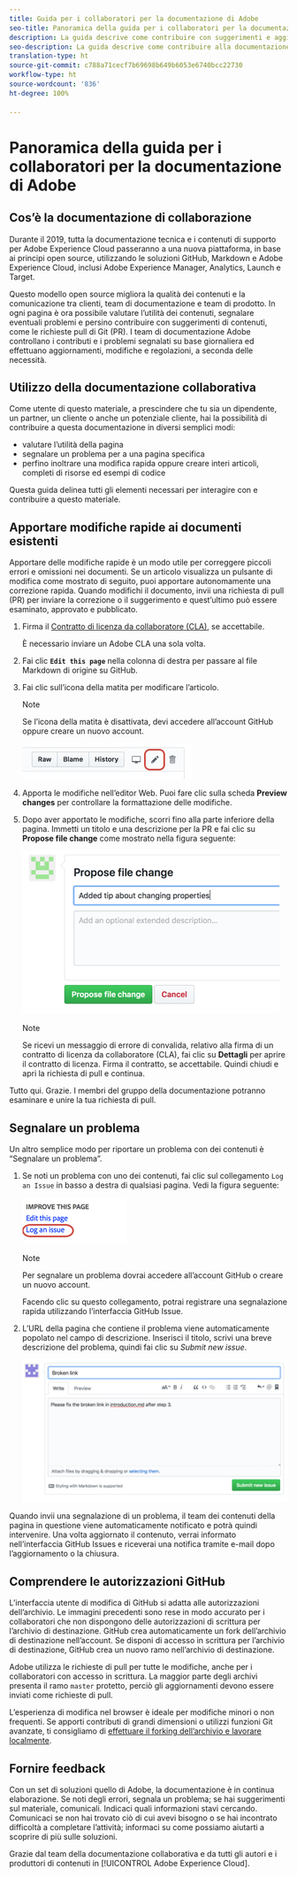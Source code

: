 ```yaml
---
title: Guida per i collaboratori per la documentazione di Adobe
seo-title: Panoramica della guida per i collaboratori per la documentazione tecnica di Adobe Experience Cloud
description: La guida descrive come contribuire con suggerimenti e aggiunte al sito della documentazione di Adobe.
seo-description: La guida descrive come contribuire alla documentazione tecnica di [!UICONTROL Adobe Experience Cloud].
translation-type: ht
source-git-commit: c788a71cecf7b69698b649b6053e6740bcc22730
workflow-type: ht
source-wordcount: '836'
ht-degree: 100%

---
```



# Panoramica della guida per i collaboratori per la documentazione di Adobe

## Cos’è la documentazione di collaborazione

Durante il 2019, tutta la documentazione tecnica e i contenuti di supporto per Adobe Experience Cloud passeranno a una nuova piattaforma, in base ai principi open source, utilizzando le soluzioni GitHub, Markdown e Adobe Experience Cloud, inclusi Adobe Experience Manager, Analytics, Launch e Target.

Questo modello open source migliora la qualità dei contenuti e la comunicazione tra clienti, team di documentazione e team di prodotto. In ogni pagina è ora possibile valutare l’utilità dei contenuti, segnalare eventuali problemi e persino contribuire con suggerimenti di contenuti, come le richieste pull di Git (PR). I team di documentazione Adobe controllano i contributi e i problemi segnalati su base giornaliera ed effettuano aggiornamenti, modifiche e regolazioni, a seconda delle necessità.

## Utilizzo della documentazione collaborativa

Come utente di questo materiale, a prescindere che tu sia un dipendente, un partner, un cliente o anche un potenziale cliente, hai la possibilità di contribuire a questa documentazione in diversi semplici modi:

* valutare l’utilità della pagina
* segnalare un problema per a una pagina specifica
* perfino inoltrare una modifica rapida oppure creare interi articoli, completi di risorse ed esempi di codice

Questa guida delinea tutti gli elementi necessari per interagire con e contribuire a questo materiale.

<!--
>[!IMPORTANT]
>All repositories that publish to docs.adobe.com have adopted the [Adobe Open Source Code of Conduct](../code-of-conduct.md) or the [.NET Foundation Code of Conduct](https://dotnetfoundation.org/code-of-conduct). For more information, see the [Contributing](../contributing.md) article.
>
> Minor corrections or clarifications to documentation and code examples in public repositories are covered by the [Adobe Documentation Terms of Use](https://www.adobe.com/legal/terms.html). New or significant changes generate a comment in the pull request, asking you to submit an online Contribution License Agreement (CLA) if you are not an employee of Adobe. We need you to complete the online form before we can review or accept your pull request.
-->

## Apportare modifiche rapide ai documenti esistenti

Apportare delle modifiche rapide è un modo utile per correggere piccoli errori e omissioni nei documenti. Se un articolo visualizza un pulsante di modifica come mostrato di seguito, puoi apportare autonomamente una correzione rapida. Quando modifichi il documento, invii una richiesta di pull (PR) per inviare la correzione o il suggerimento e quest’ultimo può essere esaminato, approvato e pubblicato.

1. Firma il [Contratto di licenza da collaboratore (CLA)](http://opensource.adobe.com/cla.html), se accettabile.

   È necessario inviare un Adobe CLA una sola volta.
1. Fai clic **`Edit this page`** nella colonna di destra per passare al file Markdown di origine su GitHub.
1. Fai clic sull’icona della matita per modificare l’articolo.

   >[!NOTE]
   >
   >Se l’icona della matita è disattivata, devi accedere all’account GitHub oppure creare un nuovo account.

   ![Posizione dell’icona della matita](assets/edit-icon.png)

1. Apporta le modifiche nell’editor Web. Puoi fare clic sulla scheda **Preview changes** per controllare la formattazione delle modifiche.
1. Dopo aver apportato le modifiche, scorri fino alla parte inferiore della pagina. Immetti un titolo e una descrizione per la PR e fai clic su **Propose file change** come mostrato nella figura seguente:

   ![Proporre le tue modifiche](assets/submit-pull-request.png)

   >[!NOTE]
   >
   >Se ricevi un messaggio di errore di convalida, relativo alla firma di un contratto di licenza da collaboratore (CLA), fai clic su **Dettagli** per aprire il contratto di licenza. Firma il contratto, se accettabile. Quindi chiudi e apri la richiesta di pull e continua.

Tutto qui. Grazie. I membri del gruppo della documentazione potranno esaminare e unire la tua richiesta di pull.

## Segnalare un problema

Un altro semplice modo per riportare un problema con dei contenuti è “Segnalare un problema”.

1. Se noti un problema con uno dei contenuti, fai clic sul collegamento `Log an Issue` in basso a destra di qualsiasi pagina. Vedi la figura seguente:

   ![](assets/git_log_issue.png)

   >[!NOTE]
   >
   >Per segnalare un problema dovrai accedere all’account GitHub o creare un nuovo account.

   Facendo clic su questo collegamento, potrai registrare una segnalazione rapida utilizzando l’interfaccia GitHub Issue.

1. L’URL della pagina che contiene il problema viene automaticamente popolato nel campo di descrizione. Inserisci il titolo, scrivi una breve descrizione del problema, quindi fai clic su *Submit new issue*.

   ![](assets/git_issue_example.png)

Quando invii una segnalazione di un problema, il team dei contenuti della pagina in questione viene automaticamente notificato e potrà quindi intervenire. Una volta aggiornato il contenuto, verrai informato nell’interfaccia GitHub Issues e riceverai una notifica tramite e-mail dopo l’aggiornamento o la chiusura.

## Comprendere le autorizzazioni GitHub

L’interfaccia utente di modifica di GitHub si adatta alle autorizzazioni dell’archivio. Le immagini precedenti sono rese in modo accurato per i collaboratori che non dispongono delle autorizzazioni di scrittura per l’archivio di destinazione. GitHub crea automaticamente un fork dell’archivio di destinazione nell’account. Se disponi di accesso in scrittura per l’archivio di destinazione, GitHub crea un nuovo ramo nell’archivio di destinazione.

Adobe utilizza le richieste di pull per tutte le modifiche, anche per i collaboratori con accesso in scrittura. La maggior parte degli archivi presenta il ramo `master` protetto, perciò gli aggiornamenti devono essere inviati come richieste di pull.

L’esperienza di modifica nel browser è ideale per modifiche minori o non frequenti. Se apporti contributi di grandi dimensioni o utilizzi funzioni Git avanzate, ti consigliamo di [effettuare il forking dell’archivio e lavorare localmente](setup/full-workflow.md).

## Fornire feedback

Con un set di soluzioni quello di Adobe, la documentazione è in continua elaborazione. Se noti degli errori, segnala un problema; se hai suggerimenti sul materiale, comunicali. Indicaci quali informazioni stavi cercando. Comunicaci se non hai trovato ciò di cui avevi bisogno o se hai incontrato difficoltà a completare l’attività; informaci su come possiamo aiutarti a scoprire di più sulle soluzioni.

Grazie dal team della documentazione collaborativa e da tutti gli autori e i produttori di contenuti in [!UICONTROL Adobe Experience Cloud].
